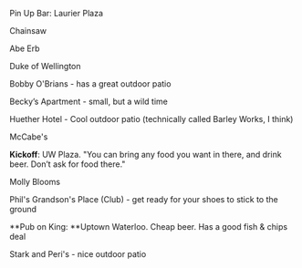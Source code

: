 <!-- TITLE: Bars -->
<!-- SUBTITLE: A quick summary of Bars -->

Pin Up Bar: Laurier Plaza

Chainsaw

Abe Erb

Duke of Wellington

Bobby O'Brians - has a great outdoor patio

Becky’s Apartment - small, but a wild time

Huether Hotel - Cool outdoor patio (technically called Barley Works, I think)

McCabe's

**Kickoff**: UW Plaza. "You can bring any food you want in there, and drink beer. Don’t ask for food there."

Molly Blooms

Phil's Grandson's Place (Club) - get ready for your shoes to stick to the ground

**Pub on King: **Uptown Waterloo. Cheap beer. Has a good fish & chips deal

Stark and Peri's - nice outdoor patio